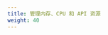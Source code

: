```yaml
---
title: 管理内存、CPU 和 API 资源
weight: 40
---
```


<!--
title: Manage Memory, CPU, and API Resources
weight: 40
-->
